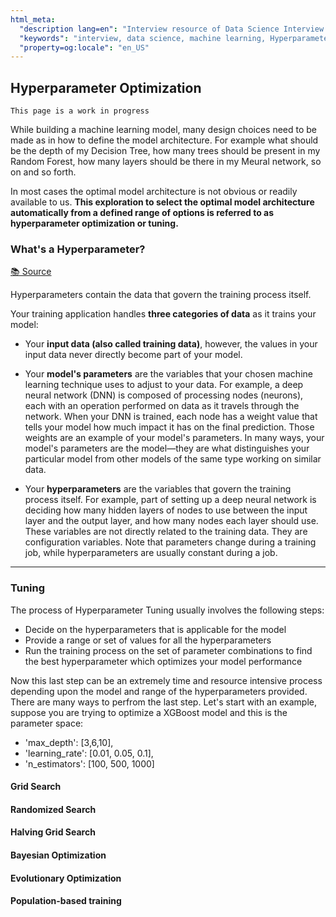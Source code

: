 ```yaml
---
html_meta:
  "description lang=en": "Interview resource of Data Science Interview focusing on Hyperparameter optimization."
  "keywords": "interview, data science, machine learning, Hyperparameter, optimization, tuning"
  "property=og:locale": "en_US"
---
```


## Hyperparameter Optimization

```{warning}
This page is a work in progress
```

While building a machine learning model, many design choices need to be made as in how to define the model architecture. For example what should be the depth of my Decision Tree, how many trees should be present in my Random Forest, how many layers should be there in my Meural network, so on and so forth.

In most cases the optimal model architecture is not obvious or readily available to us. **This exploration to select the optimal model architecture automatically from a defined range of options is referred to as hyperparameter optimization or tuning.**

### What's a Hyperparameter?

[📚 Source](https://cloud.google.com/ai-platform/training/docs/hyperparameter-tuning-overview)

Hyperparameters contain the data that govern the training process itself.

Your training application handles **three categories of data** as it trains your model:

- Your **input data (also called training data)**, however, the values in your input data never directly become part of your model.

- Your **model's parameters** are the variables that your chosen machine learning technique uses to adjust to your data. For example, a deep neural network (DNN) is composed of processing nodes (neurons), each with an operation performed on data as it travels through the network. When your DNN is trained, each node has a weight value that tells your model how much impact it has on the final prediction. Those weights are an example of your model's parameters. In many ways, your model's parameters are the model—they are what distinguishes your particular model from other models of the same type working on similar data.

- Your **hyperparameters** are the variables that govern the training process itself. For example, part of setting up a deep neural network is deciding how many hidden layers of nodes to use between the input layer and the output layer, and how many nodes each layer should use. These variables are not directly related to the training data. They are configuration variables. Note that parameters change during a training job, while hyperparameters are usually constant during a job.

---

### Tuning

The process of Hyperparameter Tuning usually involves the following steps:

- Decide on the hyperparameters that is applicable for the model
- Provide a range or set of values for all the hyperparameters
- Run the training process on the set of parameter combinations to find the best hyperparameter which optimizes your model performance

Now this last step can be an extremely time and resource intensive process depending upon the model and range of the hyperparameters provided. There are many ways to perfrom the last step. Let's start with an example, suppose you are trying to optimize a XGBoost model and this is the parameter space:

- 'max_depth': [3,6,10],
- 'learning_rate': [0.01, 0.05, 0.1],
- 'n_estimators': [100, 500, 1000]

#### Grid Search

#### Randomized Search

#### Halving Grid Search

#### Bayesian Optimization

#### Evolutionary Optimization

#### Population-based training

